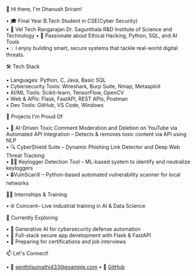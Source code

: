 👋 Hi there, I'm Dhanush Sriram!

• 🎓 Final Year B.Tech Student in CSE(Cyber Security)  
• 🏫 Vel Tech Rangarajan Dr. Sagunthala R&D Institute of Science and Technology
• 🔐 Passionate about Ethical Hacking, Python, SQL, and AI Tools  
• 💡 I enjoy building smart, secure systems that tackle real-world digital threats.

 🛠️ Tech Stack
 
• Languages: Python, C, Java, Basic SQL  
• Cybersecurity Tools: Wireshark, Burp Suite, Nmap, Metasploit  
• AI/ML Tools: Scikit-learn, TensorFlow, OpenCV  
• Web & APIs: Flask, FastAPI, REST APIs, Postman  
• Dev Tools: GitHub, VS Code, Windows  
  
 📌 Projects I'm Proud Of
 
• 🧠 AI-Driven Toxic Comment Moderation and Deletion on YouTube via Automated API Integration – Detects & removes toxic content via API using NLP  
• 🔍 CyberShield Suite – Dynamic Phishing Link Detector and Deep Web Threat Tracking  
• 🧑‍💻 Keylogger Detection Tool – ML-based system to identify and neutralize keyloggers  
• 🔒VulnScanX – Python-based automated vulnerability scanner for local networks  

 🧑‍💻 Internships & Training
 
• 🌐 Coincent– Live industrial training in AI & Data Science

 🌱 Currently Exploring
 
• 🧠 Generative AI for cybersecurity defense automation  
• 🧪 Full-stack secure app development with Flask & FastAPI  
• 🎯 Preparing for certifications and job interviews  

📫 Let's Connect!

• 📧 senthilsumathi433@example.com 
• 🔗 [GitHub](https://github.com/dhanushh-dev)
